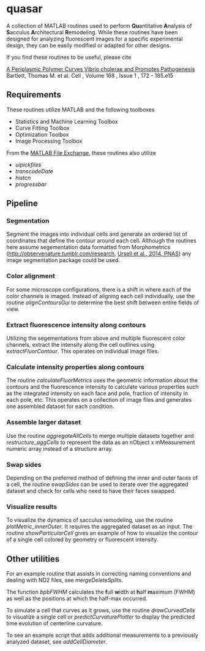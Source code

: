 quasar
=====

A collection of MATLAB routines used to perform **Qu**antitative **A**nalysis of **S**acculus **A**rchitectural **R**emodeling. While these routines have been designed for analyzing fluorescent images for a specific experimental design, they can be easily modified or adapted for other designs. 

If you find these routines to be useful, please cite

[A Periplasmic Polymer Curves Vibrio cholerae and Promotes Pathogenesis](http://www.cell.com/cell/abstract/S0092-8674(16)31735-4)
Bartlett, Thomas M. et al. Cell , Volume 168 , Issue 1 , 172 - 185.e15


## Requirements
These routines utilize MATLAB and the following toolboxes 

+ Statistics and Machine Learning Toolbox
+ Curve Fitting Toolbox
+ Optimization Toolbox
+ Image Processing Toolbox
 
From the [MATLAB File Exchange](https://www.mathworks.com/matlabcentral/fileexchange/), these routines also utilize

+ *uipickfiles*
+ *transcodeDate*
+ *histcn*
+ *progressbar*

## Pipeline
### Segmentation
Segment the images into individual cells and generate an ordered list of coordinates that define the contour around each cell. Although the routines here assume segementation data formatted from Morphometrics (<http://observenature.tumblr.com/research>, [Ursell et al., 2014, PNAS](https://dx.doi.org/10.1073%pnas.1317174111)) any image segmentation package could be used.

### Color alignment
For some microscope configurations, there is a shift in where each of the color channels is imaged. Instead of aligning each cell individually, use the routine *alignContoursGui* to determine the best shift between entire fields of view.

### Extract fluorescence intensity along contours

Utilizing the segementations from above and multiple fluorescent color channels, extract the intensity along the cell outlines using *extractFluorContour*. This operates on individual image files.

### Calculate intensity properties along contours
The routine *calculateFluorMetrics* uses the geometric information about the contours and the fluorescence intensity to calculate various properties such as the integrated intensity on each face and pole, fraction of intensity in each pole, etc. This operates on a collection of image files and generates one assembled dataset for each condition.

### Assemble larger dataset

Use the routine *aggregateAllCells* to merge multiple datasets together and *restructure_aggCells* to represent the data as an nObject x mMeasurement numeric array instead of a structure array.

### Swap sides

Depending on the preferred method of defining the inner and outer faces of a cell, the routine *swapSides* can be used to iterate over the aggregated dataset and check for cells who need to have their faces swapped.

### Visualize results
To visualize the dynamics of sacculus remodeling, use the routine *plotMetric_innerOuter*. It requires the aggregated dataset as an input. The routine *showParticularCell* gives an example of how to visualize the contour of a single cell colored by geometry or fluorescent intensity.


## Other utilities

For an example routine that assists in correcting naming conventions and dealing with ND2 files, see *mergeDeleteSplits*.

The function *bpbFWHM* calculates the **f**ull **w**idth at **h**alf **m**aximum (FWHM) as well as the positions at which the half-max occurred.

To simulate a cell that curves as it grows, use the routine *drawCurvedCells* to visualize a single cell or *predictCurvaturePlotter* to display the predicted time evolution of centerline curvature.

To see an example script that adds additional measurements to a previously analyzed dataset, see *addCellDiameter*.
